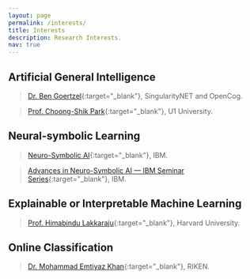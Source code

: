 ```yaml
---
layout: page
permalink: /interests/
title: Interests
description: Research Interests.
nav: true
---
```


## Artificial General Intelligence
  > [Dr. Ben Goertzel](http://goertzel.org){:target="_blank"}, SingularityNET and OpenCog.

  > [Prof. Choong-Shik Park](https://www.researchgate.net/profile/Choong-Shik-Park){:target="_blank"}, U1 University.

## Neural-symbolic Learning
  > [Neuro-Symbolic AI](https://researcher.watson.ibm.com/researcher/view_group.php?id=10518){:target="_blank"}, IBM.

  > [Advances in Neuro-Symbolic AI — IBM Seminar Series](https://researcher.watson.ibm.com/researcher/view_group.php?id=10510){:target="_blank"}, IBM.

## Explainable or Interpretable Machine Learning
  > [Prof. Himabindu Lakkaraju](https://himalakkaraju.github.io){:target="_blank"}, Harvard University.

## Online Classification
  > [Dr. Mohammad Emtiyaz Khan](https://emtiyaz.github.io/){:target="_blank"}, RIKEN.


